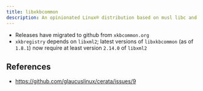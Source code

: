```yaml
---
title: libxkbcommon
description: An opinionated Linux® distribution based on musl libc and toybox
---
```


- Releases have migrated to github from `xkbcommon.org`
- `xkbregistry` depends on `libxml2`; latest versions of `libxkbcommon` (as of `1.8.1`) now require at least version `2.14.0` of `libxml2`

## References
- https://github.com/glaucuslinux/cerata/issues/9
